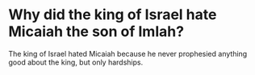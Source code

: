 # Why did the king of Israel hate Micaiah the son of Imlah?

The king of Israel hated Micaiah because he never prophesied anything good about the king, but only hardships. 